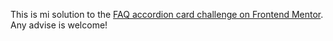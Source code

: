 This is mi solution to the [FAQ accordion card challenge on Frontend Mentor](https://www.frontendmentor.io/challenges/faq-accordion-card-XlyjD0Oam).
Any advise is welcome!
